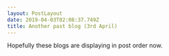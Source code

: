 ```yaml
---
layout: PostLayout
date: 2019-04-03T02:08:37.749Z
title: Another past blog (3rd April)
---
```

Hopefully these blogs are displaying in post order now.
